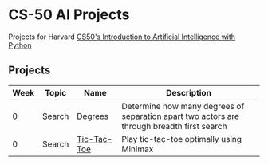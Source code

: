 # CS-50 AI Projects
Projects for Harvard [CS50's Introduction to Artificial Intelligence with Python](https://cs50.harvard.edu/ai/2020/)

## Projects

Week | Topic | Name | Description
-----|-------|------|------------
0    |Search |[Degrees](https://github.com/Buffcorn/CS50-AI/tree/main/0.%20Search/degrees)| Determine how many degrees of separation apart two actors are through breadth first search
0    |Search | [Tic-Tac-Toe](https://github.com/Buffcorn/CS50-AI/tree/main/0.%20Search/tictactoe)| Play tic-tac-toe optimally using Minimax
